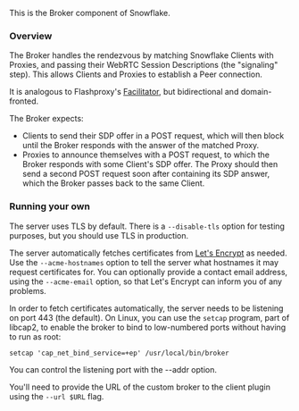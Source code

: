 This is the Broker component of Snowflake.

### Overview

The Broker handles the rendezvous by matching Snowflake
Clients with Proxies, and passing their WebRTC Session Descriptions
(the "signaling" step). This allows Clients and Proxies to establish
a Peer connection.

It is analogous to Flashproxy's
[Facilitator](https://trac.torproject.org/projects/tor/wiki/FlashProxyFAQ),
but bidirectional and domain-fronted.

The Broker expects:

- Clients to send their SDP offer in a POST request, which will then block
  until the Broker responds with the answer of the matched Proxy.
- Proxies to announce themselves with a POST request, to which the Broker
  responds with some Client's SDP offer. The Proxy should then send a second
  POST request soon after containing its SDP answer, which the Broker passes
  back to the same Client.

### Running your own

The server uses TLS by default.
There is a `--disable-tls` option for testing purposes,
but you should use TLS in production.

The server automatically fetches certificates
from [Let's Encrypt](https://en.wikipedia.org/wiki/Let's_Encrypt) as needed.
Use the `--acme-hostnames` option to tell the server
what hostnames it may request certificates for.
You can optionally provide a contact email address,
using the `--acme-email` option,
so that Let's Encrypt can inform you of any problems.

In order to fetch certificates automatically,
the server needs to be listening on port 443 (the default).
On Linux, you can use the `setcap` program,
part of libcap2, to enable the broker to bind to low-numbered ports
without having to run as root:
```
setcap 'cap_net_bind_service=+ep' /usr/local/bin/broker
```
You can control the listening port with the --addr option.

You'll need to provide the URL of the custom broker
to the client plugin using the `--url $URL` flag.
